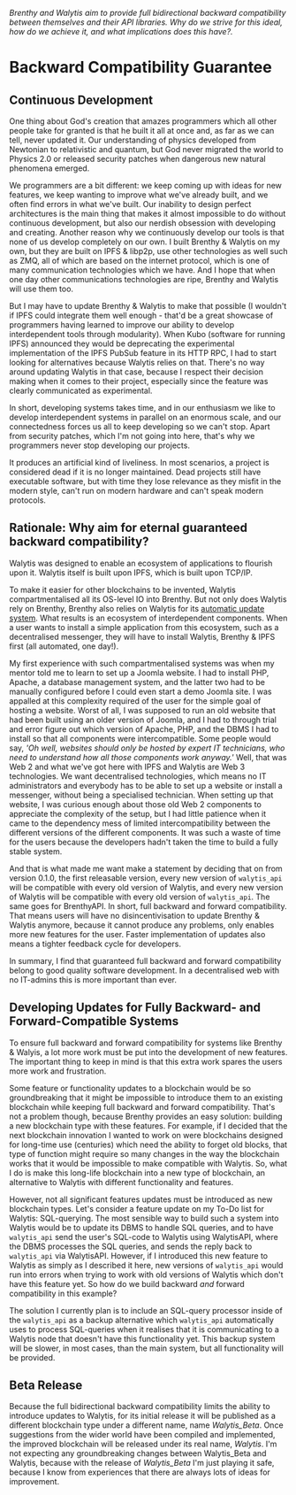 _Brenthy and Walytis aim to provide full bidirectional backward compatibility between themselves and their API libraries. Why do we strive for this ideal, how do we achieve it, and what implications does this have?._

# Backward Compatibility Guarantee

## Continuous Development

One thing about God's creation that amazes programmers which all other people take for granted is that he built it all at once and, as far as we can tell, never updated it.
Our understanding of physics developed from Newtonian to relativistic and quantum, but God never migrated the world to Physics 2.0 or released security patches when dangerous new natural phenomena emerged.

We programmers are a bit different: we keep coming up with ideas for new features, we keep wanting to improve what we've already built, and we often find errors in what we've built.
Our inability to design perfect architectures is the main thing that makes it almost impossible to do without continuous development, but also our nerdish obsession with developing and creating.
Another reason why we continuously develop our tools is that none of us develop completely on our own.
I built Brenthy & Walytis on my own, but they are built on IPFS & libp2p, use other technologies as well such as ZMQ, all of which are based on the internet protocol, which is one of many communication technologies which we have.
And I hope that when one day other communications technologies are ripe, Brenthy and Walytis will use them too.

But I may have to update Brenthy & Walytis to make that possible (I wouldn't if IPFS could integrate them well enough - that'd be a great showcase of programmers having learned to improve our ability to develop interdependent tools through modularity).
When Kubo (software for running IPFS) announced they would be deprecating the experimental implementation of the IPFS PubSub feature in its HTTP RPC, I had to start looking for alternatives because Walytis relies on that.
There's no way around updating Walytis in that case, because I respect their decision making when it comes to their project, especially since the feature was clearly communicated as experimental.

In short, developing systems takes time, and in our enthusiasm we like to develop interdependent systems in parallel on an enormous scale, and our connectedness forces us all to keep developing so we can't stop.
Apart from security patches, which I'm not going into here, that's why we programmers never stop developing our projects.

It produces an artificial kind of liveliness.
In most scenarios, a project is considered dead if it is no longer maintained.
Dead projects still have executable software, but with time they lose relevance as they misfit in the modern style, can't run on modern hardware and can't speak modern protocols.

## Rationale: Why aim for eternal guaranteed backward compatibility?
Walytis was designed to enable an ecosystem of applications to flourish upon it.
Walytis itself is built upon IPFS, which is built upon TCP/IP.

To make it easier for other blockchains to be invented, Walytis compartmentalised all its OS-level IO into Brenthy.
But not only does Walytis rely on Brenthy, Brenthy also relies on Walytis for its [automatic update system](./Update.md).
What results is an ecosystem of interdependent components.
When a user wants to install a simple application from this ecosystem, such as a decentralised messenger, they will have to install Walytis, Brenthy & IPFS first (all automated, one day!).

My first experience with such compartmentalised systems was when my mentor told me to learn to set up a Joomla website.
I had to install PHP, Apache, a database management system, and the latter two had to be manually configured before I could even start a demo Joomla site.
I was appalled at this complexity required of the user for the simple goal of hosting a website.
Worst of all, I was supposed to run an old website that had been built using an older version of Joomla, and I had to through trial and error figure out which version of Apache, PHP, and the DBMS I had to install so that all components were intercompatible.
Some people would say, _'Oh well, websites should only be hosted by expert IT technicians, who need to understand how all those components work anyway.'_
Well, that was Web 2 and what we've got here with IPFS and Walytis are Web 3 technologies.
We want decentralised technologies, which means no IT administrators and everybody has to be able to set up a website or install a messenger, without being a specialised technician.
When setting up that website, I was curious enough about those old Web 2 components to appreciate the complexity of the setup, but I had little patience when it came to the dependency mess of limited intercompatibility between the different versions of the different components.
It was such a waste of time for the users because the developers hadn't taken the time to build a fully stable system.

And that is what made me want make a statement by deciding that on from version 0.1.0, the first releasable version, every new version of `walytis_api` will be compatible with every old version of Walytis, and every new version of Walytis will be compatible with every old version of `walytis_api`.
The same goes for BrenthyAPI.
In short, full backward and forward compatibility.
That means users will have no disincentivisation to update Brenthy & Walytis anymore, because it cannot produce any problems, only enables more new features for the user.
Faster implementation of updates also means a tighter feedback cycle for developers.

In summary, I find that guaranteed full backward and forward compatibility belong to good quality software development.
In a decentralised web with no IT-admins this is more important than ever.

## Developing Updates for Fully Backward- and Forward-Compatible Systems
To ensure full backward and forward compatibility for systems like Brenthy & Walyis, a lot more work must be put into the development of new features.
The important thing to keep in mind is that this extra work spares the users more work and frustration.

Some feature or functionality updates to a blockchain would be so groundbreaking that it might be impossible to introduce them to an existing blockchain while keeping full backward and forward compatibility.
That's not a problem though, because Brenthy provides an easy solution: building a new blockchain type with these features.
For example, if I decided that the next blockchain innovation I wanted to work on were blockchains designed for long-time use (centuries) which need the ability to forget old blocks, that type of function might require so many changes in the way the blockchain works that it would be impossible to make compatible with Walytis.
So, what I do is make this long-life blockchain into a new type of blockchain, an alternative to Walytis with different functionality and features.

However, not all significant features updates must be introduced as new blockchain types.
Let's consider  a feature update on my To-Do list for Walytis: SQL-querying.
The most sensible way to build such a system into Walytis would be to update its DBMS to handle SQL queries, and to have `walytis_api` send the user's SQL-code to Walytis using WalytisAPI, where the DBMS processes the SQL queries, and sends the reply back to `walytis_api` via WalytisAPI.
However, if I introduced this new feature to Walytis as simply as I described it here, new versions of `walytis_api` would run into errors when trying to work with old versions of Walytis which don't have this feature yet.
So how do we build backward _and_ forward compatibility in this example?

The solution I currently plan is to include an SQL-query processor inside of the `walytis_api` as a backup alternative which `walytis_api` automatically uses to process SQL-queries when it realises that it is communicating to a Walytis node that doesn't have this functionality yet.
This backup system will be slower, in most cases, than the main system, but all functionality will be provided.

## Beta Release
Because the full bidirectional backward compatibility limits the ability to introduce updates to Walytis, for its initial release it will be published as a different blockchain type under a different name, name _Walytis_Beta_.
Once suggestions from the wider world have been compiled and implemented, the improved blockchain will be released under its real name, _Walytis_.
I'm not expecting any groundbreaking changes between Walytis_Beta and Walytis, because with the release of _Walytis_Beta_ I'm just playing it safe, because I know from experiences that there are always lots of ideas for improvement.
